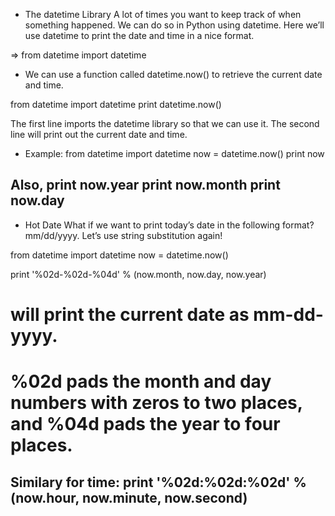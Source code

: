 - The datetime Library
A lot of times you want to keep track of when something happened. We can do so in Python using datetime.
Here we’ll use datetime to print the date and time in a nice format.

=> from datetime import datetime

- We can use a function called datetime.now() to retrieve the current date and time.

from datetime import datetime
print datetime.now()

The first line imports the datetime library so that we can use it.
The second line will print out the current date and time.

- Example:
from datetime import datetime
now = datetime.now()
print now

Also,
print now.year
print now.month
print now.day
----------------------------------------------------------------------
- Hot Date
What if we want to print today’s date in the following format? mm/dd/yyyy. Let’s use string substitution again!

from datetime import datetime
now = datetime.now()

print '%02d-%02d-%04d' % (now.month, now.day, now.year)
# will print the current date as mm-dd-yyyy.
# %02d pads the month and day numbers with zeros to two places, and %04d pads the year to four places.
Similary for time:
print '%02d:%02d:%02d' % (now.hour, now.minute, now.second)
----------------------------------------------------------------------
